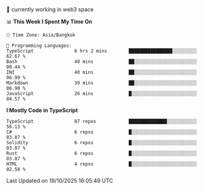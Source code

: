 🔭 currently working in web3 space

<!--START_SECTION:waka-->
📊 **This Week I Spent My Time On** 

```text
🕑︎ Time Zone: Asia/Bangkok

💬 Programming Languages: 
TypeScript               6 hrs 2 mins        ████████████████░░░░░░░░░   62.67 % 
Bash                     48 mins             ██░░░░░░░░░░░░░░░░░░░░░░░   08.44 % 
INI                      40 mins             ██░░░░░░░░░░░░░░░░░░░░░░░   06.99 % 
Markdown                 39 mins             ██░░░░░░░░░░░░░░░░░░░░░░░   06.90 % 
JavaScript               26 mins             █░░░░░░░░░░░░░░░░░░░░░░░░   04.57 % 
```

**I Mostly Code in TypeScript** 

```text
TypeScript               87 repos            ██████████████░░░░░░░░░░░   56.13 % 
C#                       6 repos             █░░░░░░░░░░░░░░░░░░░░░░░░   03.87 % 
Solidity                 6 repos             █░░░░░░░░░░░░░░░░░░░░░░░░   03.87 % 
Rust                     6 repos             █░░░░░░░░░░░░░░░░░░░░░░░░   03.87 % 
HTML                     4 repos             █░░░░░░░░░░░░░░░░░░░░░░░░   02.58 % 
```




 Last Updated on 19/10/2025 16:05:49 UTC
<!--END_SECTION:waka-->
